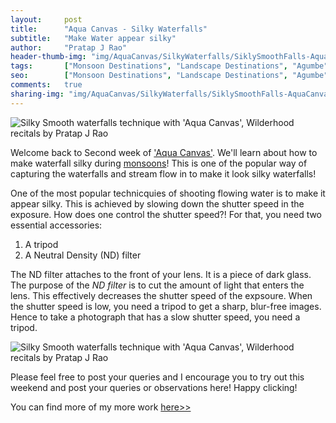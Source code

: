 ```yaml
---
layout:     post
title:      "Aqua Canvas - Silky Waterfalls"
subtitle:   "Make Water appear silky"
author:     "Pratap J Rao"
header-thumb-img: "img/AquaCanvas/SilkyWaterfalls/SiklySmoothFalls-AquaCanvas-by-PratapJRao-thumb.jpg"
tags:       ["Monsoon Destinations", "Landscape Destinations", "Agumbe", "Tips and Tricks"]
seo: 		["Monsoon Destinations", "Landscape Destinations", "Agumbe", "Tips and Tricks"]
comments:   true
sharing-img: "img/AquaCanvas/SilkyWaterfalls/SiklySmoothFalls-AquaCanvas-by-PratapJRao.jpg"
---
```


<img src="{{ site.baseurl }}/img/AquaCanvas/SilkyWaterfalls/SiklySmoothFalls-AquaCanvas-by-PratapJRao.jpg"  alt="Silky Smooth waterfalls technique with 'Aqua Canvas', Wilderhood recitals by Pratap J Rao">


<p>
Welcome back to Second week of <a href="{{ site.baseurl }}/aquacanvas" target="_blank">'Aqua Canvas'</a>. We'll learn about how to make waterfall silky during <a href="http://www.wilderhood.com/category/Monsoon%20Destinations" target="_blank">monsoons</a>! This is one of the popular way of capturing the waterfalls and stream flow in to make it look silky waterfalls!
</p>

<p>
One of the most popular technicquies of shooting flowing water is to make it appear silky. This is achieved by slowing down the shutter speed in the exposure. How does one control the shutter speed?! For that, you need two essential accessories: 
</p>

<ol>
	<li>A tripod</li>
	<li>A Neutral Density (ND) filter</li>
</ol>

<p>
The ND filter attaches to the front of your lens. It is a piece of dark glass. The purpose of the <em>ND filter</em> is to cut the amount of light that enters the lens. This effectively decreases the shutter speed of the expsoure. When the shutter speed is low, you need a tripod to get a sharp, blur-free images. Hence to take a photograph that has a slow shutter speed, you need a tripod. 
</p>

<img src="{{ site.baseurl }}/img/AquaCanvas/SilkyWaterfalls/Silkyfalls-AquaCanvas-by-PratapJRao.jpg"  alt="Silky Smooth waterfalls technique with 'Aqua Canvas', Wilderhood recitals by Pratap J Rao">

<p>
Please feel free to post your queries and I encourage you to try out this weekend and post your queries or observations here! Happy clicking!
</p>

<p>
You can find more of my more work <a href="http://pixelshooter.net/" target="_blank">here>></a>
</p>